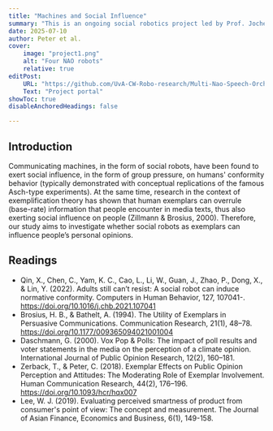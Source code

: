 ```yaml
---
title: "Machines and Social Influence"
summary: "This is an ongoing social robotics project led by Prof. Jochen Peter. It aims to examine whether social robots (used as exemplars) can influence people’s personal opinions." 
date: 2025-07-10
author: Peter et al.
cover:
    image: "project1.png"
    alt: "Four NAO robots"
    relative: true
editPost:
    URL: "https://github.com/UvA-CW-Robo-research/Multi-Nao-Speech-Orchestration"
    Text: "Project portal"
showToc: true
disableAnchoredHeadings: false

---
```


## Introduction

Communicating machines, in the form of social robots, have been found to exert social influence, in the form of group pressure, on humans' conformity behavior (typically demonstrated with conceptual replications of the famous Asch-type experiments). At the same time, research in the context of exemplification theory has shown that human exemplars can overrule (base-rate) information that people encounter in media texts, thus also exerting social influence on people (Zillmann & Brosius, 2000). Therefore, our study aims to investigate whether social robots as exemplars can influence people’s personal opinions. 
    

## Readings

- Qin, X., Chen, C., Yam, K. C., Cao, L., Li, W., Guan, J., Zhao, P., Dong, X., & Lin, Y. (2022). Adults still can’t resist: A social robot can induce normative conformity. Computers in Human Behavior, 127, 107041-. https://doi.org/10.1016/j.chb.2021.107041
- Brosius, H. B., & Bathelt, A. (1994). The Utility of Exemplars in Persuasive Communications. Communication Research, 21(1), 48–78. https://doi.org/10.1177/009365094021001004
- Daschmann, G. (2000). Vox Pop & Polls: The impact of poll results and voter statements in the media on the perception of a climate opinion. International Journal of Public Opinion Research, 12(2), 160–181.
- Zerback, T., & Peter, C. (2018). Exemplar Effects on Public Opinion Perception and Attitudes: The Moderating Role of Exemplar Involvement. Human Communication Research, 44(2), 176–196. https://doi.org/10.1093/hcr/hqx007
- Lee, W. J. (2019). Evaluating perceived smartness of product from consumer's point of view: The concept and measurement. The Journal of Asian Finance, Economics and Business, 6(1), 149-158. 

